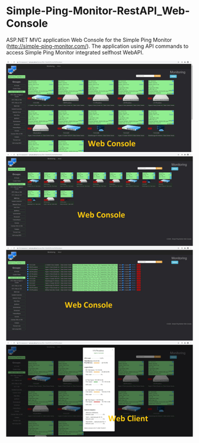 # Simple-Ping-Monitor-RestAPI_Web-Console
ASP.NET MVC application Web Console for the Simple Ping Monitor (http://simple-ping-monitor.com/). The application using API commands to access Simple Ping Monitor integrated selfhost WebAPI.

![](https://github.com/dmitrykw/Simple-Ping-Monitor-RestAPI_Web-Console/blob/main/SPM_WebClient/Screenshots/1.jpg?raw=true)
![](https://github.com/dmitrykw/Simple-Ping-Monitor-RestAPI_Web-Console/blob/main/SPM_WebClient/Screenshots/2.jpg?raw=true)
![](https://github.com/dmitrykw/Simple-Ping-Monitor-RestAPI_Web-Console/blob/main/SPM_WebClient/Screenshots/3.jpg?raw=true)
![](https://github.com/dmitrykw/Simple-Ping-Monitor-RestAPI_Web-Console/blob/main/SPM_WebClient/Screenshots/4.jpg?raw=true)
